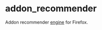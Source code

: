 addon_recommender
=================

Addon recommender [engine](http://vitillo.github.io/addon_recommender/) for Firefox.
